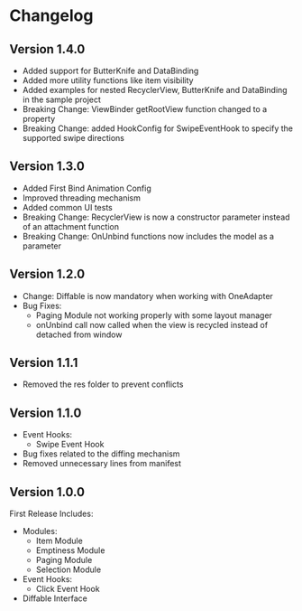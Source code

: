 Changelog
==========

Version 1.4.0
----------------------------
* Added support for ButterKnife and DataBinding
* Added more utility functions like item visibility
* Added examples for nested RecyclerView, ButterKnife and DataBinding in the sample project
* Breaking Change: ViewBinder getRootView function changed to a property
* Breaking Change: added HookConfig for SwipeEventHook to specify the supported swipe directions


Version 1.3.0
----------------------------
* Added First Bind Animation Config
* Improved threading mechanism
* Added common UI tests
* Breaking Change: RecyclerView is now a constructor parameter instead of an attachment function
* Breaking Change: OnUnbind functions now includes the model as a parameter


Version 1.2.0
----------------------------
* Change: Diffable is now mandatory when working with OneAdapter
* Bug Fixes:
    * Paging Module not working properly with some layout manager
    * onUnbind call now called when the view is recycled instead of detached from window


Version 1.1.1
----------------------------
* Removed the res folder to prevent conflicts


Version 1.1.0
----------------------------
* Event Hooks:
	* Swipe Event Hook
* Bug fixes related to the diffing mechanism
* Removed unnecessary lines from manifest


Version 1.0.0
----------------------------
First Release Includes:
* Modules:
	* Item Module
	* Emptiness Module
	* Paging Module
	* Selection Module
* Event Hooks:
	* Click Event Hook
* Diffable Interface
